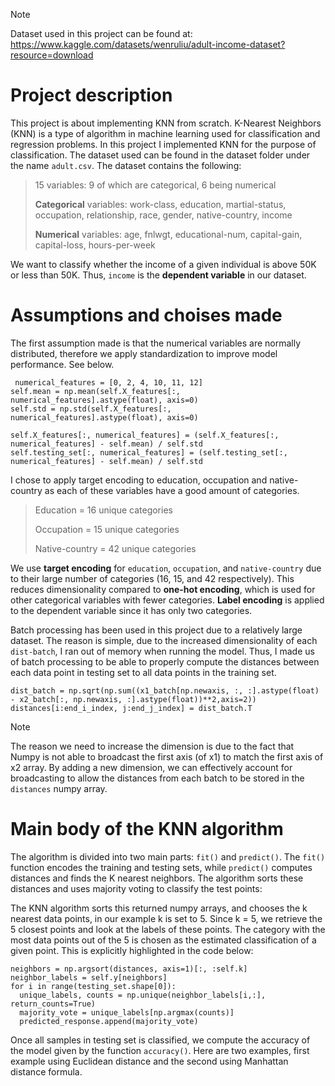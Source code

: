 > [!NOTE]
> Dataset used in this project can be found at: https://www.kaggle.com/datasets/wenruliu/adult-income-dataset?resource=download

# Project description
This project is about implementing KNN from scratch. K-Nearest Neighbors (KNN) is a type of algorithm in machine learning used for classification and regression problems.
In this project I implemented KNN for the purpose of classification. The dataset used can be found in the dataset folder under the name `adult.csv`. The dataset contains the following:

> 15 variables:  9 of which are categorical, 6 being numerical 
> 
> **Categorical** variables: work-class, education, martial-status, occupation, relationship, race, gender, native-country, income 
> 
> **Numerical** variables: age, fnlwgt, educational-num, capital-gain, capital-loss, hours-per-week

We want to classify whether the income of a given individual is above 50K or less than 50K. Thus, `income` is the **dependent variable** in our dataset. 

# Assumptions and choises made 
The first assumption made is that the numerical variables are normally distributed, therefore we apply standardization to improve model performance. See below.
```
 numerical_features = [0, 2, 4, 10, 11, 12]
self.mean = np.mean(self.X_features[:, numerical_features].astype(float), axis=0)
self.std = np.std(self.X_features[:, numerical_features].astype(float), axis=0)
        
self.X_features[:, numerical_features] = (self.X_features[:, numerical_features] - self.mean) / self.std
self.testing_set[:, numerical_features] = (self.testing_set[:, numerical_features] - self.mean) / self.std
```
I chose to apply target encoding to education, occupation and native-country as each of these variables have a good amount of categories.
> Education = 16 unique categories
> 
> Occupation = 15 unique categories
> 
> Native-country = 42 unique categories

We use **target encoding** for `education`, `occupation`, and `native-country` due to their large number of categories (16, 15, and 42 respectively). This reduces dimensionality compared to **one-hot encoding**, which is used for other categorical variables with fewer categories. **Label encoding** is applied to the dependent variable since it has only two categories.

Batch processing has been used in this project due to a relatively large dataset. The reason is simple, due to the increased dimensionality of each `dist-batch`, I ran out of memory when running the model. Thus, I made us of batch processing to be able to properly compute the distances between each data point in testing set to all data points in the training set.
```
dist_batch = np.sqrt(np.sum((x1_batch[np.newaxis, :, :].astype(float) - x2_batch[:, np.newaxis, :].astype(float))**2,axis=2))
distances[i:end_i_index, j:end_j_index] = dist_batch.T
```

> [!NOTE]
> The reason we need to increase the dimension is due to the fact that Numpy is not able to broadcast the first axis (of x1) to match the first axis of x2 array. By adding a new dimension, we can effectively account for broadcasting to allow the distances from each batch to be stored in the `distances` numpy array.


# Main body of the KNN algorithm
The algorithm is divided into two main parts: `fit()` and `predict()`. The `fit()` function encodes the training and testing sets, while `predict()` computes distances and finds the K nearest neighbors. The algorithm sorts these distances and uses majority voting to classify the test points:

The KNN algorithm sorts this returned numpy arrays, and chooses the k nearest data points, in our example k is set to 5. Since k = 5, we retrieve the 5 closest points and look at the labels of these points.
The category with the most data points out of the 5 is chosen as the estimated classification of a given point. This is explicitly highlighted in the code below:

```
neighbors = np.argsort(distances, axis=1)[:, :self.k]
neighbor_labels = self.y[neighbors]
for i in range(testing_set.shape[0]):
  unique_labels, counts = np.unique(neighbor_labels[i,:], return_counts=True)
  majority_vote = unique_labels[np.argmax(counts)]
  predicted_response.append(majority_vote)
```
Once all samples in testing set is classified, we compute the accuracy of the model given by the function `accuracy()`. Here are two examples, first example using Euclidean distance and the second using Manhattan distance formula.
